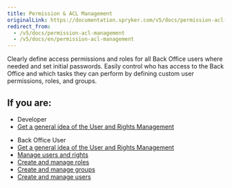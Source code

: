 ```yaml
---
title: Permission & ACL Management
originalLink: https://documentation.spryker.com/v5/docs/permission-acl-management
redirect_from:
  - /v5/docs/permission-acl-management
  - /v5/docs/en/permission-acl-management
---
```


Clearly define access permissions and roles for all Back Office users where needed and set initial passwords. Easily control who has access to the Back Office and which tasks they can perform by defining custom user permissions, roles, and groups.

## If you are:

<div class="mr-container">
    <div class="mr-list-container">
        <!-- col1 -->
        <div class="mr-col">
            <ul class="mr-list mr-list-green">
                <li class="mr-title">Developer</li>
                <li><a href="https://documentation.spryker.com/docs/en/user-and-rights-management#acl-configuration" class="mr-link">Get a general idea of the User and Rights Management</a></li>
                <!--<li><a href="https://documentation.spryker.com/docs/en/db-schema-zed-administration#zed-users-and-acl" class="mr-link">Learn the Zed Users and ACL database schema</a></li>-->
            </ul>
        </div>
  <!-- col2 -->
        <div class="mr-col">
            <ul class="mr-list mr-list-blue">
                <li class="mr-title"> Back Office User</li>
                  <li><a href="https://documentation.spryker.com/docs/en/user-and-rights-management#acl-configuration" class="mr-link">Get a general idea of the User and Rights Management</a></li>
                <li><a href="https://documentation.spryker.com/docs/en/user-and-rights-management" class="mr-link">Manage users and rights</a></li>
                <li><a href="https://documentation.spryker.com/docs/en/managing-roles" class="mr-link">Create and manage roles</a></li>
                <li><a href="https://documentation.spryker.com/docs/en/managing-groups" class="mr-link">Create and manage groups</a></li>
                <li><a href="https://documentation.spryker.com/docs/en/managing-users" class="mr-link">Create and manage users</a></li>
            </ul>
        </div>
 </div>
</div>

